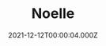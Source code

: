 ---
title: "Noelle"
year: 2019
date: 2021-12-12T00:00:04.000Z
permalink: /almanac/movies/2021-12-12-noelle/index.html
link: https://letterboxd.com/rknightuk/film/noelle-2019/
rating: 3
tmdbid: 454467
---